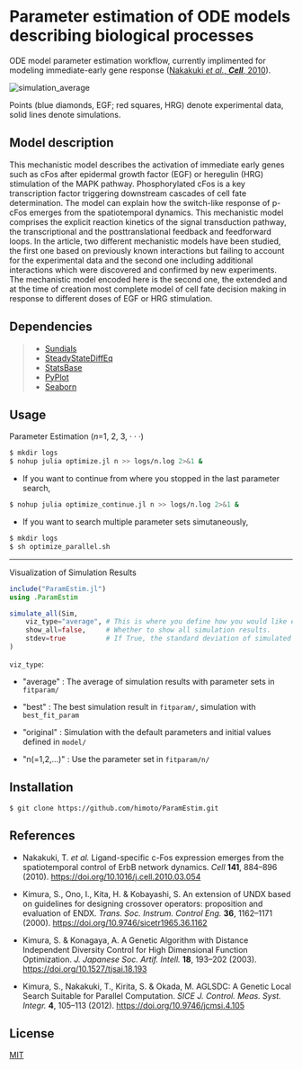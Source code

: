 # Parameter estimation of ODE models describing biological processes

ODE model parameter estimation workflow, currently implimented for modeling immediate-early gene response ([Nakakuki *et al.*, ***Cell***, 2010](https://doi.org/10.1016/j.cell.2010.03.054)).

![simulation_average](images/simulation_average.png)

Points (blue diamonds, EGF; red squares, HRG) denote experimental data, solid lines denote simulations.

## Model description
This mechanistic model describes the activation of immediate early genes such as cFos after epidermal growth factor (EGF) or heregulin (HRG) stimulation of the MAPK pathway. Phosphorylated cFos is a key transcription factor triggering downstream cascades of cell fate determination. The model can explain how the switch-like response of p-cFos emerges from the spatiotemporal dynamics. This mechanistic model comprises the explicit reaction kinetics of the signal transduction pathway, the transcriptional and the posttranslational feedback and feedforward loops. In the article, two different mechanistic models have been studied, the first one based on previously known interactions but failing to account for the experimental data and the second one including additional interactions which were discovered and confirmed by new experiments. The mechanistic model encoded here is the second one, the extended and at the time of creation most complete model of cell fate decision making in response to different doses of EGF or HRG stimulation.

## Dependencies
> - [Sundials](https://github.com/JuliaDiffEq/Sundials.jl)
> - [SteadyStateDiffEq](https://github.com/JuliaDiffEq/SteadyStateDiffEq.jl)
> - [StatsBase](https://github.com/JuliaStats/StatsBase.jl)
> - [PyPlot](https://github.com/JuliaPy/PyPlot.jl)
> - [Seaborn](https://github.com/JuliaPy/Seaborn.jl)

## Usage
Parameter Estimation (*n*=1, 2, 3, · · ·)
```bash
$ mkdir logs
$ nohup julia optimize.jl n >> logs/n.log 2>&1 &
```
- If you want to continue from where you stopped in the last parameter search,
```bash
$ nohup julia optimize_continue.jl n >> logs/n.log 2>&1 &
```
- If you want to search multiple parameter sets simutaneously,
```bash
$ mkdir logs
$ sh optimize_parallel.sh
```
---
Visualization of Simulation Results
```julia
include("ParamEstim.jl")
using .ParamEstim

simulate_all(Sim,
    viz_type="average", # This is where you define how you would like each observable to be plotted.
    show_all=false,     # Whether to show all simulation results.
    stdev=true          # If True, the standard deviation of simulated values will be shown (only when viz_type == 'average').
)
```

```viz_type```:

- "average"
    : The average of simulation results with parameter sets in ```fitparam/```

- "best"
    : The best simulation result in ```fitparam/```, simulation with ```best_fit_param```

- "original"
    : Simulation with the default parameters and initial values defined in ```model/```

- "n(=1,2,...)"
    : Use the parameter set in ```fitparam/n/```

## Installation
    $ git clone https://github.com/himoto/ParamEstim.git


## References
- Nakakuki, T. *et al.* Ligand-specific c-Fos expression emerges from the spatiotemporal control of ErbB network dynamics. *Cell* **141**, 884–896 (2010). https://doi.org/10.1016/j.cell.2010.03.054

- Kimura, S., Ono, I., Kita, H. & Kobayashi, S. An extension of UNDX based on guidelines for designing crossover operators: proposition and evaluation of ENDX. *Trans. Soc. Instrum. Control Eng.* **36**, 1162–1171 (2000). https://doi.org/10.9746/sicetr1965.36.1162

- Kimura, S. & Konagaya, A. A Genetic Algorithm with Distance Independent Diversity Control for High Dimensional Function Optimization. *J. Japanese Soc. Artif. Intell.* **18**, 193–202 (2003). https://doi.org/10.1527/tjsai.18.193

- Kimura, S., Nakakuki, T., Kirita, S. & Okada, M. AGLSDC: A Genetic Local Search Suitable for Parallel Computation. *SICE J. Control. Meas. Syst. Integr.* **4**, 105–113 (2012). https://doi.org/10.9746/jcmsi.4.105

## License
[MIT](/LICENSE)
